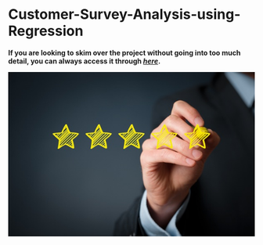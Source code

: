 # Customer-Survey-Analysis-using-Regression

**If you are looking to skim over the project without going into too much detail, you can always access it through [_here_](https://nbviewer.jupyter.org/github/mick-zhang/Customer-Survey-Analysis-using-Regression/blob/master/Customer%20Survey%20Github.ipynb?flush_cache=true).**

<img src="Customer%20Survey.jpg">
